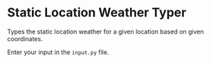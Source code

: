# Static Location Weather Typer
Types the static location weather for a given location based on given coordinates.

Enter your input in the `input.py` file.